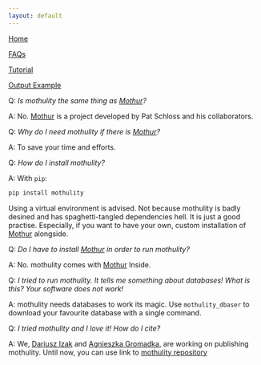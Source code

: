 ```yaml
---
layout: default
---
```


[Home](./index.html)

[FAQs](./faqs.html)

[Tutorial](./tutorial.html)

[Output Example](./analysis-example/analysis-my-first-mothulity-project.html)

Q: _Is mothulity the same thing as [Mothur](https://mothur.org/wiki/Main_Page)?_

A: No. [Mothur](https://mothur.org/wiki/Main_Page) is a project developed by Pat Schloss and his collaborators.

Q: _Why do I need mothulity if there is [Mothur](https://mothur.org/wiki/Main_Page)?_

A: To save your time and efforts.

Q: _How do I install mothulity?_

A: With ```pip```:

```bash
pip install mothulity
```

Using a virtual environment is advised. Not because mothulity is badly desined and has spaghetti-tangled dependencies hell.
It is just a good practise. Especially, if you want to have your own, custom installation of [Mothur](https://mothur.org/wiki/Main_Page) alongside.

Q: _Do I have to install [Mothur](https://mothur.org/wiki/Main_Page) in order to run mothulity?_

A: No. mothulity comes with [Mothur](https://mothur.org/wiki/Main_Page) Inside.

Q: _I tried to run mothulity. It tells me something about databases! What is this? Your software does not work!_

A: mothulity needs databases to work its magic. Use ```mothulity_dbaser``` to download your favourite database with a single command.

Q: _I tried mothulity and I love it! How do I cite?_

A: We, [Dariusz Izak](https://github.com/dizak) and [Agnieszka Gromadka](https://github.com/Setnea), are working on publishing mothulity. Until now, you can use link to [mothulity repository](https://github.com/dizak/mothulity)
